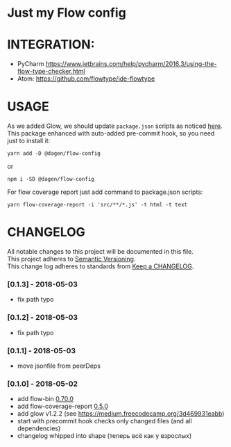 Just my Flow config
====================

# INTEGRATION:  
* PyCharm https://www.jetbrains.com/help/pycharm/2016.3/using-the-flow-type-checker.html  
* Atom: https://github.com/flowtype/ide-flowtype  

# USAGE  
As we added Glow, we should update `package.json` scripts as noticed [here](https://github.com/thejameskyle/glow#usage).  
This package enhanced with auto-added pre-commit hook, so you need just to install it:  
```
yarn add -D @dagen/flow-config
```
or
```
npm i -SD @dagen/flow-config
```

For flow coverage report just add command to package.json scripts:
```
yarn flow-coverage-report -i 'src/**/*.js' -t html -t text
```

# CHANGELOG

All notable changes to this project will be documented in this file.  
This project adheres to [Semantic Versioning](http://semver.org/).  
This change log adheres to standards from [Keep a CHANGELOG](http://keepachangelog.com).

### [0.1.3] - 2018-05-03
* fix path typo

### [0.1.2] - 2018-05-03
* fix path typo

### [0.1.1] - 2018-05-03
* move jsonfile from peerDeps

### [0.1.0] - 2018-05-02
* add flow-bin [0.70.0](https://github.com/facebook/flow/releases/tag/v0.70.0)
* add flow-coverage-report [0.5.0](https://github.com/rpl/flow-coverage-report/tree/master#050)
* add glow v1.2.2 (see https://medium.freecodecamp.org/3d469931eabb)
* start with precommit hook checks only changed files (and all dependencies)
* changelog whipped into shape (теперь всё как у взрослых)
